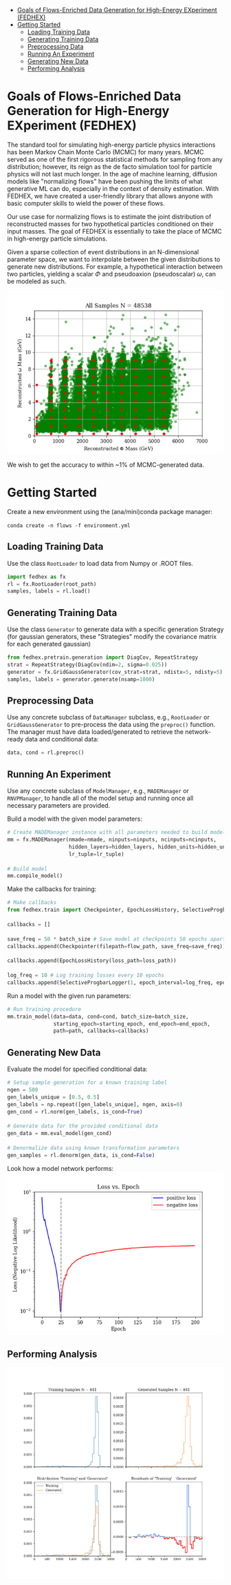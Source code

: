 <!--FEDHEX README-->
- [Goals of Flows-Enriched Data Generation for High-Energy EXperiment (FEDHEX)](#goals-of-flows-enriched-data-generation-for-high-energy-experiment-fedhex)
- [Getting Started](#getting-started)
  - [Loading Training Data](#loading-training-data)
  - [Generating Training Data](#generating-training-data)
  - [Preprocessing Data](#preprocessing-data)
  - [Running An Experiment](#running-an-experiment)
  - [Generating New Data](#generating-new-data)
  - [Performing Analysis](#performing-analysis)


# Goals of Flows-Enriched Data Generation for High-Energy EXperiment (FEDHEX) 

The standard tool for simulating high-energy particle physics interactions has been Markov Chain Monte Carlo (MCMC) for many years. MCMC served as one of the first rigorous statistical methods for sampling from any distribution; however, its reign as the de facto simulation tool for particle physics will not last much longer. In the age of machine learning, diffusion models like "normalizing flows" have been pushing the limits of what generative ML can do, especially in the context of density estimation. With FEDHEX, we have created a user-friendly library that allows anyone with basic computer skills to wield the power of these flows.

Our use case for normalizing flows is to estimate the joint distribution of reconstructed masses for two hypothetical particles conditioned on their input masses. The goal of FEDHEX is essentially to take the place of MCMC in high-energy particle simulations.

Given a sparse collection of event distributions in an N-dimensional parameter space, we want to interpolate between the given distributions to generate new distributions. For example, a hypothetical interaction between two particles, yielding a scalar $\Phi$ and pseudoaxion (pseudoscalar) $\omega$, can be modeled as such.

![Sparse grid of distributions between which our framework can estimate an intermediate distribution by interpolating the features of nearby distributions.](readme_imgs/plotroot.png "10x10 Sparse Grid of Reconstructed Particle Masses")

We wish to get the accuracy to within ~1% of MCMC-generated data.


# Getting Started

Create a new environment using the (ana/mini)conda package manager:

```conda create -n flows -f environment.yml```


## Loading Training Data

Use the class ``RootLoader`` to load data from Numpy or .ROOT files.
```py
import fedhex as fx
rl = fx.RootLoader(root_path)
samples, labels = rl.load()
```


## Generating Training Data

Use the class ``Generator`` to generate data with a specific generation Strategy (for gaussian generators, these "Strategies" modify the covariance matrix for each generated gaussian)
``` py
from fedhex.pretrain.generation import DiagCov, RepeatStrategy
strat = RepeatStrategy(DiagCov(ndim=2, sigma=0.025))
generator = fx.GridGaussGenerator(cov_strat=strat, ndistx=5, ndisty=5)
samples, labels = generator.generate(nsamp=1000)
```


## Preprocessing Data

Use any concrete subclass of `DataManager` subclass, e.g., `RootLoader` or `GridGaussGenerator` to pre-process the data using the `preproc()` function. The manager must have data loaded/generated to retrieve the network-ready data and conditional data:
``` py
data, cond = rl.preproc()
```


## Running An Experiment

Use any concrete subclass of ``ModelManager``, e.g., `MADEManager` or `RNVPManager`, to handle all of the model setup and running once all necessary parameters are provided.

Build a model with the given model parameters:
``` py
# Create MADEManager instance with all parameters needed to build model
mm = fx.MADEManager(nmade=nmade, ninputs=ninputs, ncinputs=ncinputs,
                    hidden_layers=hidden_layers, hidden_units=hidden_units,
                    lr_tuple=lr_tuple)

# Build model
mm.compile_model()
```

Make the callbacks for training:
``` py
# Make callbacks
from fedhex.train import Checkpointer, EpochLossHistory, SelectiveProgbarLogger

callbacks = []

save_freq = 50 * batch_size # Save model at checkpoints 50 epochs apart
callbacks.append(Checkpointer(filepath=flow_path, save_freq=save_freq))

callbacks.append(EpochLossHistory(loss_path=loss_path))

log_freq = 10 # Log training losses every 10 epochs
callbacks.append(SelectiveProgbarLogger(1, epoch_interval=log_freq, epoch_end=end_epoch))
```

Run a model with the given run parameters:

``` py
# Run training procedure
mm.train_model(data=data, cond=cond, batch_size=batch_size,
               starting_epoch=starting_epoch, end_epoch=end_epoch,
               path=path, callbacks=callbacks)
```


## Generating New Data

Evaluate the model for specified conditional data:
``` py
# Setup sample generation for a known training label
ngen = 500
gen_labels_unique = [0.5, 0.5]
gen_labels = np.repeat([gen_labels_unique], ngen, axis=0)
gen_cond = rl.norm(gen_labels, is_cond=True)

# Generate data for the provided conditional data
gen_data = mm.eval_model(gen_cond)

# Denormalize data using known transformation parameters
gen_samples = rl.denorm(gen_data, is_cond=False)
```

Look how a model network performs:
![The training loss of the flow as it trains. Plotted is the loss on the y-axis in log-scale against the epoch at which it was recorded on the x-axis. When the losss becomes negative, its absolute value is plotted.](readme_imgs/loss.png "The training losses of a flow with 10 bijections, 1 layer and 128 parameters per bijection.")


## Performing Analysis

![Analysis of training and generated data for the same label. Four plots are shown: the top row showing each distribution individually, the bottom row showing them on the same plot with the same scale and their binned residuals.](readme_imgs/res.png "Comparison between training and generated data on label (Phi=2464, Omega=5.125)")